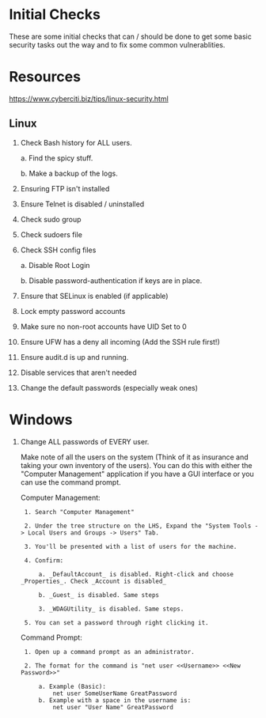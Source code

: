 # Initial Checks 

These are some initial checks that can / should be done to get some basic security tasks out the way and to fix some common vulnerablities.

# Resources
https://www.cyberciti.biz/tips/linux-security.html



## Linux 
1.  Check Bash history for ALL users.

    a. Find the spicy stuff.

    b. Make a backup of the logs.
2. Ensuring FTP isn't installed
3. Ensure Telnet is disabled / uninstalled
4. Check sudo group
5. Check sudoers file
6. Check SSH config files

    a. Disable Root Login
    
    b. Disable password-authentication if keys are in place.
7. Ensure that SELinux is enabled (if applicable) 
8. Lock empty password accounts
9. Make sure no non-root accounts have UID Set to 0
10. Ensure UFW has a deny all incoming (Add the SSH rule first!)
11. Ensure audit.d is up and running. 
12. Disable services that aren't needed
13. Change the default passwords (especially weak ones)




# Windows

1. Change ALL passwords of EVERY user.

    Make note of all the users on the system (Think of it as insurance and taking your own inventory of the users). You can do this with either the "Computer Management" application if you have a GUI interface or you can use the command prompt.


    Computer Management:

        1. Search "Computer Management"

        2. Under the tree structure on the LHS, Expand the "System Tools -> Local Users and Groups -> Users" Tab.

        3. You'll be presented with a list of users for the machine. 

        4. Confirm:

            a. _DefaultAccount_ is disabled. Right-click and choose _Properties_. Check _Account is disabled_

            b. _Guest_ is disabled. Same steps

            3. _WDAGUtility_ is disabled. Same steps.

        5. You can set a password through right clicking it.
        

    Command Prompt:

        1. Open up a command prompt as an administrator.

        2. The format for the command is "net user <<Username>> <<New Password>>"

            a. Example (Basic): 
                net user SomeUserName GreatPassword
            b. Example with a space in the username is:                 
                net user "User Name" GreatPassword
                


